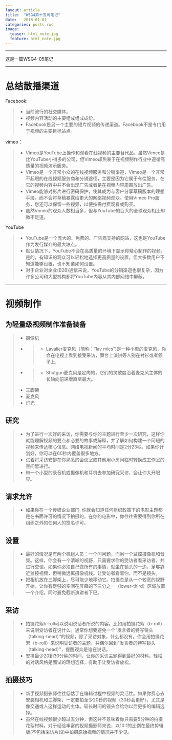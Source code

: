 ```yaml
---
layout: article
title:  "WSG4第十五周笔记"
date:   2018-01-01
categories: posts rwd
image:
  teaser: html_note.jpg
  feature: html_note.jpg
---
```

---
这是一篇WSG4-05笔记  

--------
# 总结散播渠道
 Facebook:
  > -  当前流行的社交媒体。
  > -  视频内容活动的主要组成组成成份。
  > -  Facebook是另一个主要的短片视频的传递渠道。Facebook不是专门用于视频的主要目标站点。
  
  vimeo：
  > - Vimeo是YouTube上操作和观看在线视频的主要替代品。虽然Vimeo是比YouTube小得多的公司，但Vimeo却热衷于在视频制作行业中遵循高质量的视频演示服务。
  > - Vimeo是一个非常小众的在线视频服务和分销渠道，Vimeo是一个非常不起眼的在线视频服务商和分销途径，主要是因为它属于有偿服务，在它的视频内容中并不会出现广告或者是在视频内容周围放出广告。
  > - Vimeo能够对影片进行密码保护，使其成为与客户分享草稿版本的理想手段，而不会将草稿暴露给更大的网络视频观众。使用Vimeo Pro服务，您还可以保留一些视频，以便按需付费观看或购买。
  > - 虽然Vimeo的观众人数相当多，但与YouTube的巨大的全球观众相比却微不足道。
  
  YouTube
  > - YouTube是一个庞大的、免费的、广告商支持的网站，这也是YouTube作为发行媒介的最大缺点。
  > - 默认情况下，YouTube不会在高质量的环境下显示你精心制作的视频。是的，有知识的观众可以轻松地选择更高质量的设置，但大多数用户不知道能够设置，也不知道如何设置。
  > - 对于企业对企业(B2B)通信来说，YouTube的分销渠道也很复杂，因为许多公司和大型机构都将YouTube内容从其内部网络中屏蔽。

---

 
# 视频制作
## 为轻量级视频制作准备装备
  > - 摄像机
  > - > - Lavalier麦克风（简称：“lav mics”)是一种小型的麦克风，你会在电视上看到接受采访，舞台上演讲等人别在衬衫或者领子上.
  > - > - Shotgun麦克风是定向的，它们的灵敏度沿着麦克风主体的长轴向前递增直至最大。
  > - 三脚架
  > - 麦克风 
  > - 灯光
 
## 研究
 > - 为了进行一次好的采访，你需要与你的主题进行至少一次研究，这样你就能理解视频的要点和必要的故事或解释，并了解如何构建一个简短的视频来传达核心信息。网络电视新闻的平均时间是2分23秒。如果你计划好，你可以在60秒内覆盖很多地方。
 > - 试着将采访安排在你熟悉的会议室或其他用小房间临时转换成工作室的空间里进行。
 > - 带一个小型的录音机或摄像机和耳机去参加研究采访，会让你大开眼界。
 
## 请求允许 
> -  如果你在一个传媒企业部门, 你就会知道任何组织政策下的电影主题都是在书面许可的情况下拍摄的。在你的电影中，你往往需要得到你所在组织之外的任何人的签名许可。

##  设置
 > - 最好的情况是有两个机组人员：一个问问题，而另一个监控摄像机和音频。这样，你会有一个清晰的视野，只需要求你的受访者看采访者，并进行交谈。如果你必须自己做所有的事情，就坐在镜头的一边，足够靠近监控视频，但稍微远离摄像机线。让受访者看着你，而不是镜头。
 > - 把相机放在三脚架上，尽可能少地移动它。拍摄总是从一个较宽的视野开始，让你有足够的空间在屏幕的下三分之一（lower-third）区域放置一个介绍，同时避免截断演讲者下巴。

##  采访
 > - 拍摄花絮b-roll可以说明说话者所说的内容。比如用拍摄花絮（b-roll）来说明受访者在说什么。通常你想要避免一个“发言者的特写镜头（talking-head）”的视频，除了采访对象，什么都没有。你会用拍摄花絮（b-roll）来说明受访者的主题，并偶尔回到“发言者的特写镜头（talking-head）”，提醒观众是谁在说话。
 > - 安排最少20到30分钟的时间，让你的采访主题得到最好的材料。轻松的对话风格是面试的理想选择，有助于让受访者放松。

## 拍摄技巧
 > - 新手视频摄影师往往低估了在编辑过程中视频的灵活性。如果你费心去安装相机和三脚架，一定要拍至少20秒的视频（30秒会更好），尤其是像交通或人这样运动的主体。较长时间的镜头会给你以后更多的编辑选择。
 > - 虽然在线视频很少超过五分钟，但这并不意味着你只需要5分钟的拍摄花絮材料。对于经验丰富的视频摄影师来说，以10:1的比例在最终剪辑版(不包括采访片段)中拍摄原始视频的情况并不少见。
